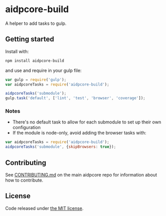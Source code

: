 # aidpcore-build

A helper to add tasks to gulp.

## Getting started

Install with:

```sh
npm install aidpcore-build
```

and use and require in your gulp file:

```javascript
var gulp = require('gulp');
var aidpcoreTasks = require('aidpcore-build');

aidpcoreTasks('submodule');
gulp.task('default', ['lint', 'test', 'browser', 'coverage']);
```

### Notes

* There's no default task to allow for each submodule to set up their own configuration
* If the module is node-only, avoid adding the browser tasks with:
```javascript
var aidpcoreTasks = require('aidpcore-build');
aidpcoreTasks('submodule', {skipBrowsers: true});
```

## Contributing

See [CONTRIBUTING.md](https://github.com/underdarkskies/aidpcore) on the main aidpcore repo for information about how to contribute.

## License

Code released under [the MIT license](https://github.com/underdarkskies/aidpcore/blob/master/LICENSE).

